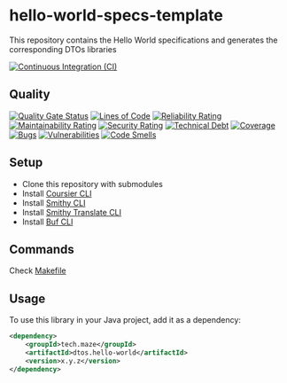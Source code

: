 # hello-world-specs-template

This repository contains the Hello World specifications and generates the corresponding DTOs libraries

[![Continuous Integration (CI)](https://github.com/maze-technology/hello-world-specs-template/actions/workflows/publish.yaml/badge.svg?branch=main)](https://github.com/maze-technology/hello-world-specs-template/actions/workflows/publish.yaml)

## Quality

[![Quality Gate Status](https://sonarcloud.io/api/project_badges/measure?project=maze-technology_hello-world-specs-template&metric=alert_status)](https://sonarcloud.io/summary/new_code?id=maze-technology_hello-world-specs-template)
[![Lines of Code](https://sonarcloud.io/api/project_badges/measure?project=maze-technology_hello-world-specs-template&metric=ncloc)](https://sonarcloud.io/summary/new_code?id=maze-technology_hello-world-specs-template)
[![Reliability Rating](https://sonarcloud.io/api/project_badges/measure?project=maze-technology_hello-world-specs-template&metric=reliability_rating)](https://sonarcloud.io/summary/new_code?id=maze-technology_hello-world-specs-template)
[![Maintainability Rating](https://sonarcloud.io/api/project_badges/measure?project=maze-technology_hello-world-specs-template&metric=sqale_rating)](https://sonarcloud.io/summary/new_code?id=maze-technology_hello-world-specs-template)
[![Security Rating](https://sonarcloud.io/api/project_badges/measure?project=maze-technology_hello-world-specs-template&metric=security_rating)](https://sonarcloud.io/summary/new_code?id=maze-technology_hello-world-specs-template)
[![Technical Debt](https://sonarcloud.io/api/project_badges/measure?project=maze-technology_hello-world-specs-template&metric=sqale_index)](https://sonarcloud.io/summary/new_code?id=maze-technology_hello-world-specs-template)
[![Coverage](https://sonarcloud.io/api/project_badges/measure?project=maze-technology_hello-world-specs-template&metric=coverage)](https://sonarcloud.io/summary/new_code?id=maze-technology_hello-world-specs-template)
[![Bugs](https://sonarcloud.io/api/project_badges/measure?project=maze-technology_hello-world-specs-template&metric=bugs)](https://sonarcloud.io/summary/new_code?id=maze-technology_hello-world-specs-template)
[![Vulnerabilities](https://sonarcloud.io/api/project_badges/measure?project=maze-technology_hello-world-specs-template&metric=vulnerabilities)](https://sonarcloud.io/summary/new_code?id=maze-technology_hello-world-specs-template)
[![Code Smells](https://sonarcloud.io/api/project_badges/measure?project=maze-technology_hello-world-specs-template&metric=code_smells)](https://sonarcloud.io/summary/new_code?id=maze-technology_hello-world-specs-template)

## Setup

- Clone this repository with submodules
- Install [Coursier CLI](https://get-coursier.io/docs/cli-installation)
- Install [Smithy CLI](https://smithy.io/2.0/guides/smithy-cli/cli_installation.html)
- Install [Smithy Translate CLI](https://github.com/disneystreaming/smithy-translate/blob/main/modules/docs/overview.md)
- Install [Buf CLI](https://buf.build/docs/cli/installation/)

## Commands

Check [Makefile](Makefile)

## Usage

To use this library in your Java project, add it as a dependency:

```xml
<dependency>
    <groupId>tech.maze</groupId>
    <artifactId>dtos.hello-world</artifactId>
    <version>x.y.z</version>
</dependency>
```
